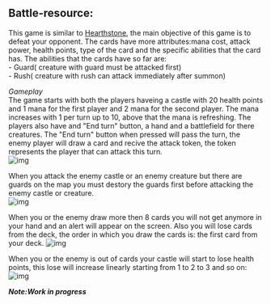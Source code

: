   ## Battle-resource:
  
   This game is similar to [Hearthstone](https://playhearthstone.com/en-us/), the main objective of this game is to defeat your opponent. The cards have more attributes:mana cost, attack power, health points, type of the card and the specific abilities that the card has.
   The abilities that the cards have so far are:</br>
      - Guard( creature with guard must be attacked first)</br>
      - Rush( creature with rush can attack immediately after summon)</br>
   
   *Gameplay*</br>
   The game starts with both the players haveing a castle with 20 health points and 1 mana for the first player and 2 mana for the second player. The mana increases with 1 per turn up to 10, above that the mana is refreshing. The players also have and "End turn" button, a hand and a battlefield for there creatures. The "End turn" button when pressed will pass the turn, the enemy player will draw a card and recive the attack token, the token represents the player that can attack this turn.</br>
   ![img](https://github.com/ManoloiuAlexandru/Battle_resurce/blob/master/msg1.png)</br>
  
  When you attack the enemy castle or an enemy creature but there are guards on the map you must destory the guards first before attacking the enemy castle or creature.</br>
  ![img](https://github.com/ManoloiuAlexandru/Battle_resurce/blob/master/message3.png)</br>
  
  When you or the enemy draw more then 8 cards you will not get anymore in your hand and an alert will appear on the screen. Also you will lose cards from the deck, the order in which you draw the cards is: the first card from your deck.
  ![img](https://github.com/ManoloiuAlexandru/Battle_resurce/blob/master/message2.png)</br>
  
  When you or the enemy is out of cards your castle will start to lose health points, this lose will increase linearly starting from 1 to 2 to 3 and so on:</br>
  ![img](https://github.com/ManoloiuAlexandru/Battle_resurce/blob/master/msg2.png)</br>
  
***Note:Work in progress***
      
